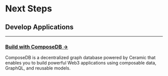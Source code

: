 # **Next Steps**

## **Develop Applications**
---

### [Build with ComposeDB →](https://composedb.js.org)

ComposeDB is a decentralized graph database powered by Ceramic that enables you to build powerful Web3 applications using composable data, GraphQL, and reusable models.


